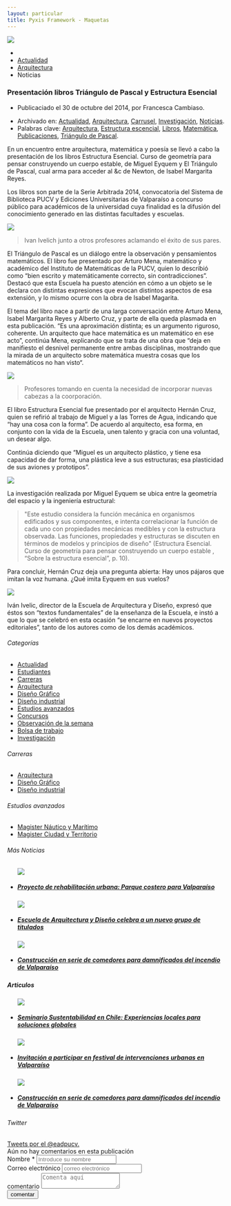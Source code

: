 ```yaml
---
layout: particular
title: Pyxis Framework - Maquetas
---
```


<div class='ocultar-desborde relativo alto-lg'>
  <div class='absoluto ancho-completo alto-lg'>
    <div class='cf h80 absoluto abs-inf ancho-completo'>
    <div id='fondo-publicacion' class='pag sin-relleno ancho-xs'>
    </div>
    </div>
  </div>
<img class='ancho-completo fijo atras mas-atras noticia' src="http://www.ead.pucv.cl/wp-content/uploads/2014/12/DSC_1408-1400x927.jpg">
</div>

<div id='post'>
<div class='al-frente cf margen-especial relleno-especial'>
<div class='pag cf'>
    <ul id="breadcrumb" class='sin-relleno'>
      <li><a href='#'><i class='icn icn-hogar'></i></a></li>
      <li><a href='#' class='md'>Actualidad</a></li>
      <li><a href='#'>Arquitectura</a></li>
      <li><a>Noticias</a></li>
    </ul> 
      <h3 class='lg entry-title'>Presentación libros Triángulo de Pascal y Estructura Esencial</h3>
      <aside class='entry-details'>
      <ul class='sm sin-relleno al-frente sin-margen'>
        <li class='sm sin-estilo negro-fundido italica sombra-cabecera-claro-xs'>Publicaciado el 30 de octubre del 2014, por Francesca Cambiaso.</li>
      </ul>
      </aside>
<div class='col-md-9 col-sm-9 col-xs-12'>
  <div class='fila'>
<article class='h-entry margen-sup-xs'>
<div class='e-content p-sumary p-name'>
      <ul class='xs sin-relleno al-frente relleno-inf-sm sin-margen oculto-xs'>
        <li class='sin-estilo sans negro-fundido semi-gruesa relleno-sup-sm sombra-cabecera-claro-xs'><i class='icn icn-marcador relleno-der-xs'></i>Archivado en: <a href='#' class='sans semi-gruesa'>Actualidad</a>, <a class='sans semi-gruesa' href='#'>Arquitectura</a>, <a class='semi-gruesa sans' href='#' class='sans semi-gruesa'>Carrusel</a>, <a href='#' class='sans semi-gruesa'>Investigación</a>, <a class='semi-gruesa sans' href='#' class='sans semi-gruesa'>Noticias</a>.</li>
        <li class='sin-estilo sans negro-fundido semi-gruesa sombra-cabecera-claro-xs'><i class='icn icn-etiqueta relleno-der-xs'></i>Palabras clave: <a href='#' class='semi-gruesa sans'> Arquitectura</a>, <a class='semi-gruesa sans' href='#' class='semi-gruesa sans'>Estructura escencial</a>, <a class='semi-gruesa sans' href='#' class='sans'>Libros</a>, <a class='semi-gruesa sans' href='#' class='sans semi-gruesa'>Matemática</a>, <a href='#' class='sans semi-gruesa'>Publicaciones</a>, <a href='#' class='sans semi-gruesa'>Triángulo de Pascal</a>.</li>
      </ul>
	<p class='sm'>En un encuentro entre arquitectura, matemática y poesía se llevó a cabo la presentación de los libros Estructura Esencial. Curso de geometría para pensar construyendo un cuerpo estable, de Miguel Eyquem y El Triángulo de Pascal, cual arma para acceder al &c de Newton, de Isabel Margarita Reyes.</p>
	<p class='sm'>Los libros son parte de la Serie Arbitrada 2014, convocatoria del Sistema de Biblioteca PUCV y Ediciones Universitarias de Valparaíso a concurso público para académicos de la universidad cuya finalidad es la difusión del conocimiento generado en las distintas facultades y escuelas.</p>
	<img class='ancho-completo borde radio-md' src='http://www.ead.pucv.cl/wp-content/uploads/2014/12/DSC_13881.jpg'>
	<blockquote class='pie-de-foto rojo'>Ivan Ivelich junto a otros profesores aclamando el éxito de sus pares.</blockquote>	
	<p class='sm'>El Triángulo de Pascal  es un diálogo entre la observación y pensamientos matemáticos. El libro fue presentado por Arturo Mena, matemático y académico del Instituto de Matemáticas de la PUCV, quien lo describió como “bien escrito y matemáticamente correcto, sin contradicciones”. Destacó que esta Escuela ha puesto atención en cómo a un objeto se le declara con distintas expresiones que evocan distintos aspectos de esa extensión, y lo mismo ocurre con la obra de Isabel Magarita.</p>
	<p class='sm'>El tema del libro nace a partir de una larga conversación entre Arturo Mena, Isabel Margarita Reyes y Alberto Cruz, y parte de ella queda plasmada en esta publicación. “Es una aproximación distinta; es un argumento riguroso, coherente. Un arquitecto que hace matemática es un matemático en ese acto”, continúa Mena, explicando que se trata de una obra que “deja en manifiesto el desnivel permanente entre ambas disciplinas, mostrando que la mirada de un arquitecto sobre matemática muestra cosas que los matemáticos no han visto“.</p>
	<img class='ancho-completo borde radio-md' src='http://www.ead.pucv.cl/wp-content/uploads/2014/12/DSC_1376.jpg'>
	<blockquote class='pie-de-foto'>Profesores tomando en cuenta la necesidad de incorporar nuevas cabezas a la coorporación.</blockquote>
	<p class='sm'>El libro Estructura Esencial fue presentado por el arquitecto Hernán Cruz, quien se refirió al trabajo de Miguel y a las Torres de Agua, indicando que “hay una cosa con la forma”. De acuerdo al arquitecto, esa forma, en conjunto con la vida de la Escuela, unen talento y gracia con una voluntad, un desear algo.</p>
	<p class='sm'>Continúa diciendo que “Miguel es un arquitecto plástico, y  tiene esa capacidad de dar forma, una plástica leve a sus estructuras; esa plasticidad de sus aviones y prototipos”.</p>
	<img class='ancho-completo borde radio-md' src='http://www.ead.pucv.cl/wp-content/uploads/2014/12/DSC_1402.jpg'>
	<p class='sm'>La investigación realizada por Miguel Eyquem se ubica entre la geometría del espacio y la ingeniería estructural:</p>
	<blockquote class='sm .wp-caption-text'>"Este estudio considera la función mecánica en organismos edificados y sus componentes, e intenta correlacionar la función de cada uno con propiedades mecánicas medibles y con la estructura observada. Las funciones, propiedades y estructuras se discuten en términos de modelos y principios de diseño" (Estructura Esencial. Curso de geometría para pensar construyendo un cuerpo estable , “Sobre la estructura esencial”, p. 10).</blockquote>
	<p class='sm'>Para concluir, Hernán Cruz deja una pregunta abierta: Hay unos pájaros que imitan la voz humana. ¿Qué imita Eyquem en sus vuelos?</p>
	<img class='ancho-completo borde radio-md' src='http://www.ead.pucv.cl/wp-content/uploads/2014/12/DSC_1408.jpg'>
	<p class='sm'>Iván Ivelic, director de la Escuela de Arquitectura y Diseño, expresó que éstos son “textos fundamentales” de la enseñanza de la Escuela, e instó a que lo que se celebró en esta ocasión “se encarne en nuevos proyectos editoriales”, tanto de los autores como de los demás académicos.</p>
</div>
</article>
</div>
</div>
<div class='fila'>
<aside id='sidebar'>
<div class='col-md-3 col-sm-3'>
     <h6 class='xs seccion margen-sup'>Categorías</h6>
      <ul class='xs sin-relleno'>
        <li class='sin-estilo'><a href='#'>Actualidad</a></li>
        <li class='sin-estilo'><a href='#'>Estudiantes</a></li>
        <li class='sin-estilo'><a href='#'>Carreras</a></li>
        <li class='sin-estilo'><a href='#'>Arquitectura</a></li>
        <li class='sin-estilo'><a href='#'>Diseño Gráfico</a></li>
        <li class='sin-estilo'><a href='#'>Diseño industrial</a></li>
        <li class='sin-estilo'><a href='#'>Estudios avanzados</a></li>
        <li class='sin-estilo'><a href='#'>Concursos</a></li>
        <li class='sin-estilo'><a href='#'>Observación de la semana</a></li>
        <li class='sin-estilo'><a href='#'>Bolsa de trabajo</a></li>
        <li class='sin-estilo'><a href='#'>Investigación</a></li>
      </ul>
      <h6 class='xs seccion margen-sup'>Carreras</h6>
      <ul class='xs sin-relleno'>
        <li class='relleno-vertical-xs borde inf-lineal-xs sup-lineal-xs sin-estilo rojo'><a href='#'>Arquitectura</a></li>
        <li class='sin-estilo'><a href='#'>Diseño Gráfico</a></li>
        <li class='sin-estilo'><a href='#'>Diseño industrial</a></li>
      </ul>
      <h6 class='xs seccion margen-sup'>Estudios avanzados</h6>
      <ul class='xs sin-relleno'>
        <li class='sin-estilo'><a href='#'>Magister Náutico y Marítimo</a></li>
        <li class='sin-estilo'><a href='#'>Magister Ciudad y Territorio</a></li>
      </ul>
    <h6 class='xs seccion margen-sup'><i class='icn icn-noticias relleno-der-xs'></i>Más Noticias</h6>
    <ul class='xs sin-relleno'>
      <a href='#'>
      <img src='http://www.ead.pucv.cl/wp-content/uploads/2014/12/P1020763-850x637.jpg'>
      </a>
      <li class='sin-estilo'><h5 class='xs'><a href='#'>Proyecto de rehabilitación urbana: Parque costero para Valparaíso</a></h5></li>
      <img class='margen-sup-sm' src='http://www.ead.pucv.cl/wp-content/uploads/2014/09/DSC_0675.jpg'>
      <li class='sin-estilo'><h5 class='xs'><a href='#'>Escuela de Arquitectura y Diseño celebra a un nuevo grupo de titulados</a></h5></li>
      <img class='margen-sup-sm' src='http://www.ead.pucv.cl/wp-content/uploads/2014/09/IMG_0131.jpg'>
      <li class='sin-estilo'><h5 class='xs'><a href='#'>Construcción en serie de comedores para damnificados del incendio de Valparaíso</a></h5></li>
    </ul>
    <h5 class='xs interletraje-xs negro condensado gruesa margen-sup-md altas'><i class='icn icn-noticias relleno-der-xs'></i>Articulos</h5>
    <ul class='xs sin-relleno'>
      <img src='http://www.ead.pucv.cl/wp-content/uploads/2014/12/corte.jpg'>
      <li class='sin-estilo'><h5 class='xs'><a href='#'>Seminario Sustentabilidad en Chile: Experiencias locales para soluciones globales</a></h5></li>
      <img class='margen-sup-sm' src='http://www.ead.pucv.cl/wp-content/uploads/2014/10/Afiche.jpg'>
      <li class='sin-estilo'><h5 class='xs'><a href='#'>Invitación a participar en festival de intervenciones urbanas en Valparaíso</a></h5></li>
      <img class='margen-sup-sm' src='http://www.ead.pucv.cl/wp-content/uploads/2014/04/DSC_0357.jpg'>
      <li class='sin-estilo'><h5 class='xs'><a href='#'>Construcción en serie de comedores para damnificados del incendio de Valparaíso</a></h5></li>
    </ul>
    <h6 class='xs seccion margen-sup'><i class='icn icn-twitter relleno-der-xs'></i>Twitter</h6>
    <a class="twitter-timeline" href="https://twitter.com/eadpucv" data-widget-id="556872650858201090">Tweets por el @eadpucv.</a>
    <script>!function(d,s,id){var js,fjs=d.getElementsByTagName(s)[0],p=/^http:/.test(d.location)?'http':'https';if(!d.getElementById(id)){js=d.createElement(s);js.id=id;js.src=p+"://platform.twitter.com/widgets.js";fjs.parentNode.insertBefore(js,fjs);}}(document,"script","twitter-wjs");</script>
</div> <!-- fin de fila -->
</aside>
</div>
</div>
  <div class='pag'>
    <div class='fila'>
      <div class='col-md-6 margen-inf-sm'>
        Aún no hay comentarios en esta publicación
      </div>
      <div class='col-md-6'>
        <form role="form">
                    <div class="form-group">
                    <label for="nombre">Nombre *</label>
                    <input type="text" class="form-control" id="nombre" placeholder="Introduce su nombre" required />
                    </div>
                    <div class="form-group">
                    <label for="correo-electronico">Correo electrónico</label>
                    <input type="email" class="form-control" id="correo-electronico" placeholder="correo electrónico">
                    </div>
                    <div class='form-group'>
                    <label>comentario</label>
                    <textarea placeholder='Comenta aquí' required></textarea>
                    </div>
                    <button type="submit" class="btn btn-default">comentar</button>
        </form>
      </div>
    </div>
  </div>
  </div>

</div>